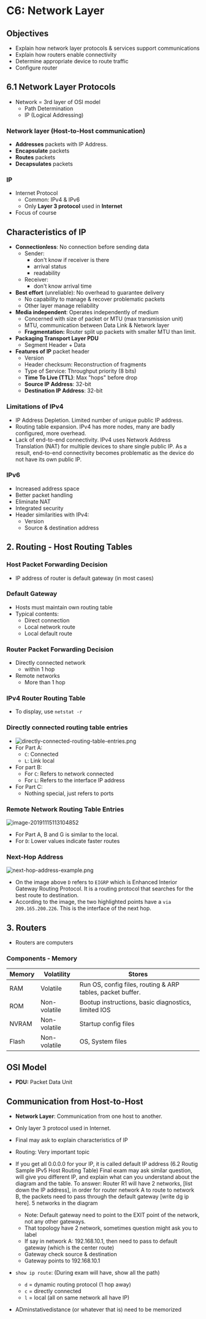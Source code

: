 # C6: Network Layer

## Objectives

- Explain how network layer protocols & services support communications
- Explain how routers enable connectivity
- Determine appropriate device to route traffic
- Configure router

## 6.1 Network Layer Protocols

- Network = 3rd layer of OSI model
  - Path Determination
  - IP (Logical Addressing)

### Network layer (Host-to-Host communication)

- **Addresses** packets with IP Address.
- **Encapsulate** packets
- **Routes** packets
- **Decapsulates** packets

### IP

- Internet Protocol
  - Common: IPv4 & IPv6
  - Only **Layer 3 protocol** used in **Internet**
- Focus of course

## Characteristics of IP

- **Connectionless**: No connection before sending data
  - Sender:
    - don't know if receiver is there
    - arrival status
    - readability
  - Receiver:
    - don't know arrival time
- **Best effort** (unreliable): No overhead to guarantee delivery
  - No capability to manage & recover problematic packets
  - Other layer manage reliability
- **Media independent**: Operates independently of medium
  - Concerned with size of packet or MTU (max transmission unit)
  - MTU, communication between Data Link & Network layer
  - **Fragmentation:** Router split up packets with smaller MTU than limit.
- **Packaging Transport Layer PDU**
  - Segment Header + Data
- **Features of IP** packet header
  - Version 
  - Header checksum: Reconstruction of fragments 
  - Type of Service: Throughput priority (8 bits)
  - **Time To Live (TTL)**: Max "hops" before drop
  - **Source IP Address**: 32-bit
  - **Destination IP Address**: 32-bit

### Limitations of IPv4

- IP Address Depletion. Limited number of unique public IP address.
- Routing table expansion. IPv4 has more nodes, many are badly configured, more overhead.
- Lack of end-to-end connectivity. IPv4 uses Network Address Translation (NAT) for multiple devices to share single public IP. As a result, end-to-end connectivity becomes problematic as the device do not have its own public IP. 

### IPv6

- Increased address space
- Better packet handling
- Eliminate NAT
- Integrated security
- Header similarities with IPv4:
  - Version
  - Source & destination address

## 2. Routing - Host Routing Tables

### Host Packet Forwarding Decision

- IP address of router is default gateway (in most cases)

### Default Gateway

- Hosts must maintain own routing table
- Typical contents:
  - Direct connection
  - Local network route
  - Local default route

### Router Packet Forwarding Decision

- Directly connected network
  - within 1 hop
- Remote networks
  - More than 1 hop

### IPv4 Router Routing Table

- To display, use `netstat -r` 

### Directly connected routing table entries

- ![directly-connected-routing-table-entries.png](lecture-img/c6/directly-connected-routing-table-entries.png)
- For Part A:
  - `C`: Connected
  - `L`: Link local
- For part B:
  - For `C`: Refers to network connected
  - For `L`: Refers to the interface IP address
- For Part C:
  - Nothing special, just refers to ports

### Remote Network Routing Table Entries

![image-20191115113104852](lecture-img/c6/remote-table-routing-table-entries.png)

- For Part A, B and G is similar to the local.
- For `D`: Lower values indicate faster routes

### Next-Hop Address

![next-hop-address-example.png](lecture-img/c6/next-hop-address-example.png)

- On the image above `D`  refers to `EIGRP`  which is  Enhanced Interior Gateway Routing Protocol. It is a routing protocol that searches for the best route to destination.
- According to the image, the two highlighted points have a `via 209.165.200.226`. This is the interface of the next hop.

## 3. Routers

- Routers are computers

### Components - Memory

| Memory | Volatility   | Stores                                                     |
| ------ | ------------ | ---------------------------------------------------------- |
| RAM    | Volatile     | Run OS, config files, routing & ARP tables, packet buffer. |
| ROM    | Non-volatile | Bootup instructions, basic diagnostics, limited IOS        |
| NVRAM  | Non-volatile | Startup config files                                       |
| Flash  | Non-volatile | OS, System files                                           |



## OSI Model

- **PDU:** Packet Data Unit

## Communication from Host-to-Host

- **Network Layer**: Communication from one host to another.

- Only layer 3 protocol used in Internet.
- Final may ask to explain characteristics of IP
- Routing: Very important topic
- If you get all 0.0.0.0 for your IP, it is called default IP address (6.2 Routig Sample IPv5 Host Routing Table) Final exam may ask similar question, will give you different IP, and explain what can you understand about the diagram and the table. To answer: Router R1 will have 2 networks, [list down the IP address], in order for router network A to route to network B, the packets need to pass through the default gateway [write dg ip here]. 5 networks in the diagram
  - Note: Default gateway need to point to the EXIT point of the network, not any other gateways.
  - That topology have 2 network, sometimes question might ask you to label
  - If say in network A: 192.168.10.1, then need to pass to default gateway (which is the center route)
  - Gateway check source & destination
  - Gateway points to 192.168.10.1
- `show ip route`: (During exam will have, show all the path)
  - `d` = dynamic routing protocol (1 hop away)
  - `c` = directly connected
  - `l` = local (all on same network all have IP)
- ADminstativedistance (or whatever that is) need to be memorized


